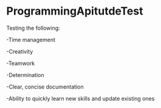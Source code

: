# ProgrammingApitutdeTest
Testing the following:

-Time management

-Creativity

-Teamwork

-Determination

-Clear, concise documentation

-Ability to quickly learn new skills and update existing ones


